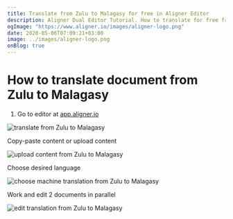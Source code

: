 ```yaml
---
title: Translate from Zulu to Malagasy for free in Aligner Editor
description: Aligner Dual Editor Tutorial. How to translate for free from Zulu to Malagasy. Aligner is multilingual document management platform. 
ogImage: "https://www.aligner.io/images/aligner-logo.png"
date: 2020-05-06T07:09:21+03:00
image: ../images/aligner-logo.png
onBlog: true
---
```


# How to translate document from Zulu to Malagasy

1. Go to editor at [app.aligner.io](https://app.aligner.io "Aligner App web page")

![translate from Zulu to Malagasy](../aligner-blank-editor.png "translate from Zulu to Malagasy")

Copy-paste content or upload content

![upload content from Zulu to Malagasy](../aligner-uploaded-document.png "upload content from Zulu to Malagasy")

Choose desired language

![choose machine translation from Zulu to Malagasy](../aligner-language-dropdown.png "choose machine translation from Zulu to Malagasy")

Work and edit 2 documents in parallel

![edit translation from Zulu to Malagasy](../aligner-double-sitded-editor.png "edit translation from Zulu to Malagasy")

